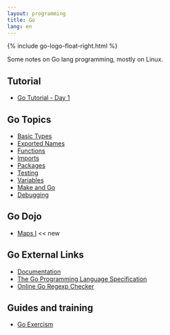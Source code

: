 ```yaml
---
layout: programming
title: Go
lang: en
---
```

{% include go-logo-float-right.html %}

Some notes on Go lang programming, mostly on Linux.

<div class="row">
<!-- First Column -->
<div class="col">
  <h2>Tutorial</h2>
    <ul>
      <li><a href="tuto-01/day-01.html">Go Tutorial - Day 1</a></li>
    </ul>

  <h2>Go Topics</h2>

  <ul>
    <li><a href="docs/basic_types.html">Basic Types</a></li>
    <li><a href="docs/exported_names.html">Exported Names</a></li>
    <li><a href="docs/functions.html">Functions</a></li>
    <li><a href="docs/imports.html">Imports</a></li>
    <li><a href="docs/packages.html">Packages</a></li>
    <li><a href="docs/testing/testing.html">Testing</a></li>
    <li><a href="docs/variables.html">Variables</a></li>
    <li><a href="docs/make.html">Make and Go</a></li>
    <li><a href="docs/debugging.html">Debugging</a></li>
  </ul>
</div>

<!-- Second Column -->
<div class="col">
  <h2>Go Dojo</h2>
  <ul>
    <li><a href="dojo/maps-1.html">Maps I</a> <span class="badge badge-primary"><< new</span></li>
  </ul>

  <h2>Go External Links</h2>
  <ul>
  <li><a href="https://golang.org/doc/">Documentation</a></li>
  <li><a href="https://golang.org/ref/spec">The Go Programming Language Specification</a></li>
  <li><a href="https://regex-golang.appspot.com/assets/html/index.html">Online Go Regexp Checker</a></li>
  </ul>

  <h2>Guides and training</h2>
  <ul>
  <li><a href="https://exercism.io/my/tracks/go">Go Exercism</a></li>
  </ul>

</div>
</div>

